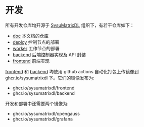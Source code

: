 # 开发

所有开发仓库均开源于 [SysuMatrixDL](https://github.com/SysuMatrixDL) 组织下，有若干仓库如下：
- [doc](https://github.com/SysuMatrixDL/doc) 本文档的仓库
- [deploy](https://github.com/SysuMatrixDL/deploy) 控制节点的部署
- [worker](https://github.com/SysuMatrixDL/worker) 工作节点的部署
- [backend](https://github.com/SysuMatrixDL/backend) 后端控制器实现及 API 封装
- [frontend](https://github.com/SysuMatrixDL/frontend) 前端实现

[frontend](https://github.com/SysuMatrixDL/frontend) 和 [backend](https://github.com/SysuMatrixDL/backend) 均使用 github actions 自动化打包上传镜像到 ghcr.io/sysumatrixdl 下。它们的镜像发布为:
- ghcr.io/sysumatrixdl/frontend
- ghcr.io/sysumatrixdl/backend

开发和部署中还需要两个镜像为:
- ghcr.io/sysumatrixdl/opengauss
- ghcr.io/sysumatrixdl/grafana

